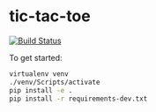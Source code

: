 # tic-tac-toe

[![Build Status](https://travis-ci.com/AbhyudayaSharma/tic-tac-toe.svg?token=9CKSXzfHBrpFZM5Um8kH&branch=master)](https://travis-ci.com/AbhyudayaSharma/tic-tac-toe)

To get started:

```bash
virtualenv venv
./venv/Scripts/activate
pip install -e .
pip install -r requirements-dev.txt
```
